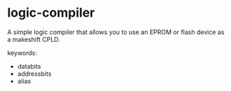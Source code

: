 # logic-compiler
A simple logic compiler that allows you to use an EPROM or flash device as a makeshift CPLD.


keywords:
* databits
* addressbits
* alias

